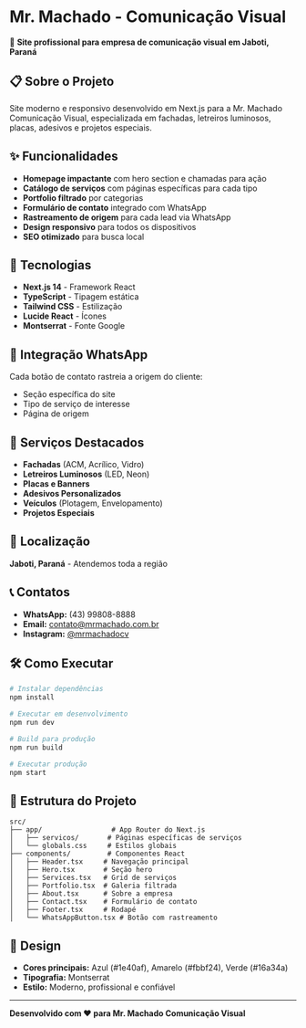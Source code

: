 # Mr. Machado - Comunicação Visual

🎨 **Site profissional para empresa de comunicação visual em Jaboti, Paraná**

## 📋 Sobre o Projeto

Site moderno e responsivo desenvolvido em Next.js para a Mr. Machado Comunicação Visual, especializada em fachadas, letreiros luminosos, placas, adesivos e projetos especiais.

## ✨ Funcionalidades

- **Homepage impactante** com hero section e chamadas para ação
- **Catálogo de serviços** com páginas específicas para cada tipo
- **Portfolio filtrado** por categorias
- **Formulário de contato** integrado com WhatsApp
- **Rastreamento de origem** para cada lead via WhatsApp
- **Design responsivo** para todos os dispositivos
- **SEO otimizado** para busca local

## 🚀 Tecnologias

- **Next.js 14** - Framework React
- **TypeScript** - Tipagem estática
- **Tailwind CSS** - Estilização
- **Lucide React** - Ícones
- **Montserrat** - Fonte Google

## 📱 Integração WhatsApp

Cada botão de contato rastreia a origem do cliente:
- Seção específica do site
- Tipo de serviço de interesse
- Página de origem

## 🎯 Serviços Destacados

- **Fachadas** (ACM, Acrílico, Vidro)
- **Letreiros Luminosos** (LED, Neon)
- **Placas e Banners**
- **Adesivos Personalizados**
- **Veículos** (Plotagem, Envelopamento)
- **Projetos Especiais**

## 📍 Localização

**Jaboti, Paraná** - Atendemos toda a região

## 📞 Contatos

- **WhatsApp:** (43) 99808-8888
- **Email:** contato@mrmachado.com.br
- **Instagram:** [@mrmachadocv](https://instagram.com/mrmachadocv)

## 🛠 Como Executar

```bash
# Instalar dependências
npm install

# Executar em desenvolvimento
npm run dev

# Build para produção
npm run build

# Executar produção
npm start
```

## 📂 Estrutura do Projeto

```
src/
├── app/                 # App Router do Next.js
│   ├── servicos/       # Páginas específicas de serviços
│   └── globals.css     # Estilos globais
├── components/         # Componentes React
│   ├── Header.tsx     # Navegação principal
│   ├── Hero.tsx       # Seção hero
│   ├── Services.tsx   # Grid de serviços
│   ├── Portfolio.tsx  # Galeria filtrada
│   ├── About.tsx      # Sobre a empresa
│   ├── Contact.tsx    # Formulário de contato
│   ├── Footer.tsx     # Rodapé
│   └── WhatsAppButton.tsx # Botão com rastreamento
```

## 🎨 Design

- **Cores principais:** Azul (#1e40af), Amarelo (#fbbf24), Verde (#16a34a)
- **Tipografia:** Montserrat
- **Estilo:** Moderno, profissional e confiável

---

**Desenvolvido com ❤️ para Mr. Machado Comunicação Visual**
